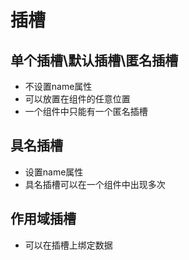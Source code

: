 # 插槽

## 单个插槽\默认插槽\匿名插槽
- 不设置name属性
- 可以放置在组件的任意位置
- 一个组件中只能有一个匿名插槽

## 具名插槽
- 设置name属性
- 具名插槽可以在一个组件中出现多次

## 作用域插槽
- 可以在插槽上绑定数据

